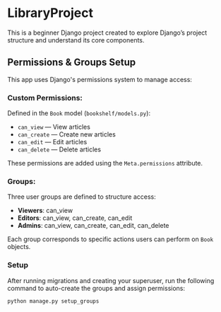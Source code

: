 # LibraryProject

This is a beginner Django project created to explore Django’s project structure and understand its core components.

## Permissions & Groups Setup

This app uses Django's permissions system to manage access:

### Custom Permissions:

Defined in the `Book` model (`bookshelf/models.py`):

- `can_view` — View articles
- `can_create` — Create new articles
- `can_edit` — Edit articles
- `can_delete` — Delete articles

These permissions are added using the `Meta.permissions` attribute.

### Groups:

Three user groups are defined to structure access:

- **Viewers**: can_view
- **Editors**: can_view, can_create, can_edit
- **Admins**: can_view, can_create, can_edit, can_delete

Each group corresponds to specific actions users can perform on `Book` objects.

### Setup

After running migrations and creating your superuser, run the following command to auto-create the groups and assign permissions:


```bash
python manage.py setup_groups
